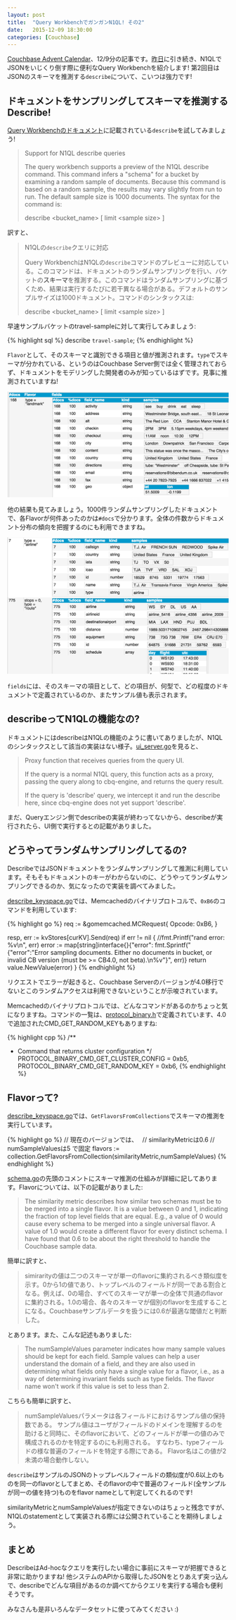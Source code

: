 ```yaml
---
layout: post
title:  "Query WorkbenchでガンガンN1QL! その2"
date:   2015-12-09 18:30:00
categories: [Couchbase]
---
```


[Couchbase Advent Calendar](http://qiita.com/advent-calendar/2015/couchbase)、12/9分の記事です。[昨日](/couchbase/2015/12/09/query-workbench-1/)に引き続き、N1QLでJSONをいじくり倒す際に便利なQuery Workbenchを紹介します! 第2回目はJSONのスキーマを推測する`describe`について、こいつは強力です!

## ドキュメントをサンプリングしてスキーマを推測するDescribe!

[Query Workbenchのドキュメント](http://developer.couchbase.com/documentation/server/4.0/developer-guide/query-workbench-intro.html)に記載されている`describe`を試してみましょう!

> Support for N1QL describe queries
> 
> The query workbench supports a preview of the N1QL describe command. This command infers a "schema" for a bucket by examining a random sample of documents. Because this command is based on a random sample, the results may vary slightly from run to run. The default sample size is 1000 documents. The syntax for the command is:
> 
> describe \<bucket_name\> [ limit \<sample size\> ]

訳すと、

> N1QLの`describe`クエリに対応
> 
> Query WorkbenchはN1QLの`describe`コマンドのプレビューに対応している。このコマンドは、ドキュメントのランダムサンプリングを行い、バケットの**スキーマ**を推測する。このコマンドはランダムサンプリングに基づくため、結果は実行するたびに若干異なる場合がある。デフォルトのサンプルサイズは1000ドキュメント。コマンドのシンタックスは:
> 
> describe \<bucket_name\> [ limit \<sample size\> ]

早速サンプルバケットのtravel-sampleに対して実行してみましょう:

{% highlight sql %}
describe `travel-sample`;
{% endhighlight %}

`Flavor`として、そのスキーマと識別できる項目と値が推測されます。`type`でスキーマが分かれている、というのはCouchbase Server側では全く管理されておらず、ドキュメントをモデリングした開発者のみが知っているはずです。見事に推測されていますね!

<img src="/assets/images/cbq-gui/describe1.png" >

他の結果も見てみましょう。1000件ランダムサンプリングしたドキュメントで、各Flavorが何件あったのかは`#docs`で分かります。全体の件数からドキュメント分布の傾向を把握するのにも利用できますね。

<img src="/assets/images/cbq-gui/describe2.png" >

`fields`には、そのスキーマの項目として、どの項目が、何型で、どの程度のドキュメントで定義されているのか、またサンプル値も表示されます。


## describeってN1QLの機能なの?

ドキュメントにはdescribeはN1QLの機能のように書いてありましたが、N1QLのシンタックスとして該当の実装はない様子。[ui_server.go](https://github.com/couchbaselabs/cbq-gui/blob/master/ui_server.go)を見ると、

> 
> Proxy function that receives queries from the query UI.
> 
> If the query is a normal N1QL query, this function acts as a proxy,
> passing the query along to cbq-engine, and returns the query result.
> 
> If the query is 'describe' query, we intercept it and run the describe
> here, since cbq-engine does not yet support 'describe'.
> 

まだ、Queryエンジン側でdescribeの実装が終わってないから、describeが実行されたら、UI側で実行するとの記載がありました。

## どうやってランダムサンプリングしてるの?

DescribeではJSONドキュメントをランダムサンプリングして推測に利用しています。そもそもドキュメントのキーがわからないのに、どうやってランダムサンプリングできるのか、気になったので実装を調べてみました。

[describe_keyspace.go](https://github.com/couchbaselabs/cbq-gui/blob/beb6af32c680dba8651403ed993deb8d6d24f88d/describe_keyspace.go)では、Memcachedのバイナリプロトコルで、`0xB6`のコマンドを利用しています:

{% highlight go %}
req := &gomemcached.MCRequest{
	Opcode: 0xB6,
}

resp, err := kvStores[curKV].Send(req)
if err != nil {
	//fmt.Printf("rand error: %v\n", err)
	error := map[string]interface{}{"error": fmt.Sprintf("{\"error\":\"Error sampling documents. Either no documents in bucket, or invalid CB version (must be >= CB4.0, not beta).\n%v\"}", err)}
	return value.NewValue(error)
}
{% endhighlight %}

リクエストでエラーが起きると、Couchbase Serverのバージョンが4.0移行でないとこのランダムアクセスは利用できないということが示唆されています。

Memcachedのバイナリプロトコルでは、どんなコマンドがあるのかちょっと気になりますね。コマンドの一覧は、[protocol_binary.h](https://github.com/couchbase/memcached/blob/master/include/memcached/protocol_binary.h)で定義されています、4.0で追加されたCMD_GET_RANDOM_KEYもありますね:

{% highlight cpp %}
/**
 * Command that returns cluster configuration
 */
PROTOCOL_BINARY_CMD_GET_CLUSTER_CONFIG = 0xb5,
PROTOCOL_BINARY_CMD_GET_RANDOM_KEY = 0xb6,
{% endhighlight %}


## Flavorって?

[describe_keyspace.go](https://github.com/couchbaselabs/cbq-gui/blob/beb6af32c680dba8651403ed993deb8d6d24f88d/describe_keyspace.go)では、`GetFlavorsFromCollections`でスキーマの推測を実行しています。

{% highlight go %}
// 現在のバージョンでは、　
// similarityMetricは0.6
// numSampleValuesは5 で固定
flavors := collection.GetFlavorsFromCollection(similarityMetric,numSampleValues)
{% endhighlight %}

[schema.go](https://github.com/couchbaselabs/cbq-gui/blob/8cde248734204d5a646b23a773d0b34b35c0eca5/schema.go)の先頭のコメントにスキーマ推測の仕組みが詳細に記してあります。Flavorについては、以下の記載がありました:

> The similarity metric describes how similar two schemas must be to be merged into a single
> flavor. It is a value between 0 and 1, indicating the fraction of top level fields that are
> equal. E.g., a value of 0 would cause every schema to be merged into a single universal flavor.
> A value of 1.0 would create a different flavor for every distinct schema. I have found that 0.6
> to be about the right threshold to handle the Couchbase sample data.

簡単に訳すと、

> simirarityの値は二つのスキーマが単一のflavorに集約されるべき類似度を示す。0から1の値であり、トップレベルのフィールドが同一である割合となる。例えば、0の場合、すべてのスキーマが単一の全体で共通のflavorに集約される。1.0の場合、各々のスキーマが個別のflavorを生成することになる。Couchbaseサンプルデータを扱うには0.6が最適な閾値だと判断した。

とあります。また、こんな記述もありました:

> The numSampleValues parameter indicates how many sample values should be kept for each field.
> Sample values can help a user understand the domain of a field, and they are also used in
> determining what fields only have a single value for a flavor, i.e., as a way of determining
> invariant fields such as type fields. The flavor name won't work if this value is set to less
> than 2.

こちらも簡単に訳すと、

> numSampleValuesパラメータは各フィールドにおけるサンプル値の保持数である。
> サンプル値はユーザがフィールドのドメインを理解するのを助けると同時に、そのflavorにおいて、どのフィールドが単一の値のみで構成されるのかを特定するのにも利用される。
> すなわち、typeフィールドの様な普遍のフィールドを特定する際にである。
> Flavor名はこの値が2未満の場合動作しない。

`describe`はサンプルのJSONのトップレベルフィールドの類似度が0.6以上のものを同一のflavorとしてまとめ、そのflavorの中で普遍のフィールド(全サンプルが同一の値を持つ)ものをflavor nameとして判定してくれるのです!

similarityMetricとnumSampleValuesが指定できないのはちょっと残念ですが、N1QLのstatementとして実装される際には公開されていることを期待しましょう。

## まとめ

DescribeはAd-hocなクエリを実行したい場合に事前にスキーマが把握できると非常に助かりますね! 他システムのAPIから取得したJSONをとりあえず突っ込んで、describeでどんな項目があるのか調べてからクエリを実行する場合も便利そうです。

みなさんも是非いろんなデータセットに使ってみてください :)

